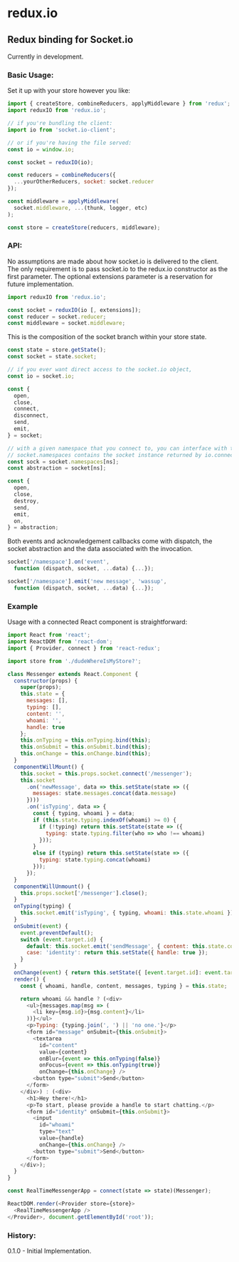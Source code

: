 # redux.io
## Redux binding for Socket.io

Currently in development.

### Basic Usage:

Set it up with your store however you like:

```javascript
import { createStore, combineReducers, applyMiddleware } from 'redux';
import reduxIO from 'redux.io';

// if you're bundling the client:
import io from 'socket.io-client';

// or if you're having the file served:
const io = window.io;

const socket = reduxIO(io);

const reducers = combineReducers({
  ...yourOtherReducers, socket: socket.reducer
});

const middleware = applyMiddleware(
  socket.middleware, ...(thunk, logger, etc)
);

const store = createStore(reducers, middleware);
```

### API:

No assumptions are made about how socket.io is delivered to the client.
The only requirement is to pass socket.io to the redux.io constructor as the first parameter. The optional extensions parameter is a reservation for future implementation.

```javascript
import reduxIO from 'redux.io';

const socket = reduxIO(io [, extensions]);
const reducer = socket.reducer;
const middleware = socket.middleware;
```

This is the composition of the socket branch within your store state.

```javascript
const state = store.getState();
const socket = state.socket;

// if you ever want direct access to the socket.io object,
const io = socket.io;

const {
  open,
  close,
  connect,
  disconnect,
  send,
  emit,
} = socket;

// with a given namespace that you connect to, you can interface with the socket:
// socket.namespaces contains the socket instance returned by io.connect().
const sock = socket.namespaces[ns];
const abstraction = socket[ns];

const {
  open,
  close,
  destroy,
  send,
  emit,
  on,
} = abstraction;
```

Both events and acknowledgement callbacks come with dispatch, the socket abstraction and the data associated with the invocation.

```javascript
socket['/namespace'].on('event',
  function (dispatch, socket, ...data) {...});

socket['/namespace'].emit('new message', 'wassup',
  function (dispatch, socket, ...data) {...});
```

### Example

Usage with a connected React component is straightforward:

```javascript
import React from 'react';
import ReactDOM from 'react-dom';
import { Provider, connect } from 'react-redux';

import store from './dudeWhereIsMyStore?';

class Messenger extends React.Component {
  constructor(props) {
    super(props);
    this.state = {
      messages: [],
      typing: [],
      content: '',
      whoami: '',
      handle: true
    };
    this.onTyping = this.onTyping.bind(this);
    this.onSubmit = this.onSubmit.bind(this);
    this.onChange = this.onChange.bind(this);
  }
  componentWillMount() {
    this.socket = this.props.socket.connect('/messenger');
    this.socket
      .on('newMessage', data => this.setState(state => ({
        messages: state.messages.concat(data.message)
      })))
      .on('isTyping', data => {
        const { typing, whoami } = data;
        if (this.state.typing.indexOf(whoami) >= 0) {
          if (!typing) return this.setState(state => ({
            typing: state.typing.filter(who => who !== whoami)
          }));
        }
        else if (typing) return this.setState(state => ({
          typing: state.typing.concat(whoami)
        }));
      });
  }
  componentWillUnmount() {
    this.props.socket['/messenger'].close();
  }
  onTyping(typing) {
    this.socket.emit('isTyping', { typing, whoami: this.state.whoami });
  }
  onSubmit(event) {
    event.preventDefault();
    switch (event.target.id) {
      default: this.socket.emit('sendMessage', { content: this.state.content });
      case: 'identity': return this.setState({ handle: true });
    }
  }
  onChange(event) { return this.setState({ [event.target.id]: event.target.value }); }
  render() {
    const { whoami, handle, content, messages, typing } = this.state;

    return whoami && handle ? (<div>
      <ul>{messages.map(msg => (
        <li key={msg.id}>{msg.content}</li>
      ))}</ul>
      <p>Typing: {typing.join(', ') || 'no one.'}</p>
      <form id="message" onSubmit={this.onSubmit}>
        <textarea
          id="content"
          value={content}
          onBlur={event => this.onTyping(false)}
          onFocus={event => this.onTyping(true)}
          onChange={this.onChange} />
        <button type="submit">Send</button>
      </form>
    </div>) : (<div>
      <h1>Hey there!</h1>
      <p>To start, please provide a handle to start chatting.</p>
      <form id="identity" onSubmit={this.onSubmit}>
        <input
          id="whoami"
          type="text"
          value={handle}
          onChange={this.onChange} />
        <button type="submit">Send</button>
      </form>
    </div>);
  }
}

const RealTimeMessengerApp = connect(state => state)(Messenger);

ReactDOM.render(<Provider store={store}>
  <RealTimeMessengerApp />
</Provider>, document.getElementById('root'));

```

### History:
0.1.0 - Initial Implementation.
